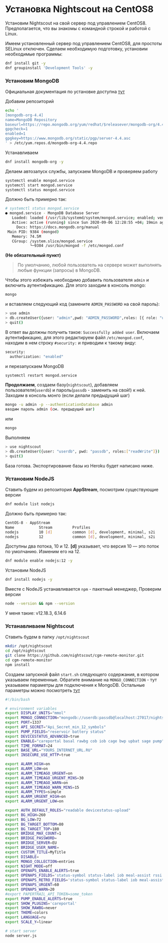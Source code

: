 # Установка Nightscout на CentOS8
Установим Nightscout на свой сервер под управлением CentOS8. Предполагается, что вы знакомы с командной строкой и работой с Linux.

Имеем установленный сервер под управлением CentOS8, для простоты SELinux отключен. Сделаем необходимую подготовку, установим необходимые программы:
```bash
dnf install git -y
dnf groupinstall 'Development Tools' -y
```
### Установим MongoDB

Официальная документация по установке доступна [тут](https://docs.mongodb.com/manual/tutorial/install-mongodb-on-red-hat/)

Добавим репозиторий
```bash
echo '
[mongodb-org-4.4]
name=MongoDB Repository
baseurl=https://repo.mongodb.org/yum/redhat/$releasever/mongodb-org/4.4/x86_64/
gpgcheck=1
enabled=1
gpgkey=https://www.mongodb.org/static/pgp/server-4.4.asc
' > /etc/yum.repos.d/mongodb-org-4.4.repo
```
Устанавливаем
```bash
dnf install mongodb-org -y
```
Делаем автозапуск службы, запускаем MongoDB и проверяем работу
```bash
systemctl enable mongod.service
systemctl start mongod.service
systemctl status mongod.service
```
Должно быть примерно так:
```bash
# systemctl status mongod.service 
● mongod.service - MongoDB Database Server
   Loaded: loaded (/usr/lib/systemd/system/mongod.service; enabled; vendor preset: disabled)
   Active: active (running) since Sun 2020-09-06 12:28:55 +04; 19min ago
     Docs: https://docs.mongodb.org/manual
 Main PID: 9384 (mongod)
   Memory: 74.5M
   CGroup: /system.slice/mongod.service
           └─9384 /usr/bin/mongod -f /etc/mongod.conf

```
**(Не обязательный пункт)**

> По умолчанию, любой пользователь на сервере может выполнять любые функции (запросы) в MongoDB. 

Чтобы этого избежать необходимо добавить пользователя ```admin``` и  включить аутентификацию. Для этого заходим в консоль mongo:
```bash
mongo
```
и вставляем следующий код (замените ```ADMIN_PASSWORD``` на свой пароль):
```bash
> use admin
> db.createUser({user: "admin",pwd: "ADMIN_PASSWORD",roles: [{ role: "userAdminAnyDatabase", db: "admin" }]})
> quit()
```
В ответ вы должны получить такое: ```Successfully added user```. Включаем аутентификацию, для этого редактируем файл ```/etc/mongod.conf```, находим в нем строку ```#security:``` и приводим к такому виду:
```bash
security:
  authorization: "enabled"
```
и перезапускаем MongoDB
```bash
systemctl restart mongod.service
```

**Продолжаем**, создаем базу(```nightscout```), добавляем пользователя(```userdb```) и пароль(```passdb``` - заменить на свой!) к ней. Заходим в консоль монго (если делали предыдущий шаг)
```bash
mongo -u admin -p --authenticationDatabase admin
вводим пароль admin (см. предыдущий шаг)
```
или
```bash
mongo
```
Выполняем 
```bash
> use nightscout
> db.createUser({user: "userdb", pwd: "passdb", roles:["readWrite"]})
> quit()
```
База готова. Экспортирование базы из Heroku будет написано ниже.

### Установим NodeJS

Ставить будем из репозитория **AppStream**, посмотрим существующие версии
```bash
dnf module list nodejs
```
Должно быть примерно так:
```bash
CentOS-8 - AppStream
Name           Stream         Profiles                                      Summary                  
nodejs         10 [d]         common [d], development, minimal, s2i         Javascript runtime       
nodejs         12             common [d], development, minimal, s2i         Javascript runtime       
```
Доступны два потока, 10 и 12. **[d]** указывает, что версия 10 — это поток по умолчанию. Изменим его на 12.
```bash
dnf module enable nodejs:12 -y
```
Установим NodeJS
```bash
dnf install nodejs -y
```
Вместе с NodeJS устанавливается ```npm``` - пакетный менеджер, Проверим версии
```bash
node --version && npm --version
```
У меня такие: v12.18.3, 6.14.6

### Устанавливаем Nightscout

Ставить будем в папку ```/opt/nightscout```
```bash
mkdir /opt/nightscout
cd /opt/nightscout
git clone https://github.com/nightscout/cgm-remote-monitor.git
cd cgm-remote-monitor
npm install
```
Создаем запускной файл ```start.sh``` следующего содержания, в котором указываем переменные.
Обратите внимание на ```MONGO_CONNECTION``` - тут указываем параметры для подключения к MongoDB. Остальные параметры можно посмотреть [тут](https://github.com/nightscout/cgm-remote-monitor#environment)
```bash
#!/bin/bash

# environment variables
export DISPLAY_UNITS="mmol"
export MONGO_CONNECTION="mongodb://userdb:passdb@localhost:27017/nightscout"
export PORT=1337
export API_SECRET="Api_Secret_min_12_symbols"
export PUMP_FIELDS="reservoir battery status"
export DEVICESTATUS_ADVANCED=true
export ENABLE="careportal basal rawbg cob iob cage bwp upbat sage pump"
export TIME_FORMAT=24
export BASE_URL="YOURS_INTERNET_URL.RU"
export INSECURE_USE_HTTP=true

export ALARM_HIGH=on
export ALARM_LOW=on
export ALARM_TIMEAGO_URGENT=on
export ALARM_TIMEAGO_URGENT_MINS=30
export ALARM_TIMEAGO_WARN=on
export ALARM_TIMEAGO_WARN_MINS=15
export ALARM_TYPES=simple
export ALARM_URGENT_HIGH=on
export ALARM_URGENT_LOW=on

export AUTH_DEFAULT_ROLES="readable devicestatus-upload"
export BG_HIGH=260
export BG_LOW=72
export BG_TARGET_BOTTOM=80
export BG_TARGET_TOP=180
export BRIDGE_MAX_COUNT=1
export BRIDGE_PASSWORD=
export BRIDGE_SERVER=EU
export BRIDGE_USER_NAME=
export CUSTOM_TITLE=MyTitle
export DISABLE=
export MONGO_COLLECTION=entries
export NIGHT_MODE=off
export OPENAPS_ENABLE_ALERTS=true
export OPENAPS_FIELDS='status-symbol status-label iob meal-assist rssi'
export OPENAPS_RETRO_FIELDS='status-symbol status-label iob meal-assist rssi'
export OPENAPS_URGENT=60
export OPENAPS_WARN=20
#export PAPERTRAIL_API_TOKEN=some_token
export PUMP_ENABLE_ALERTS=true
export SHOW_PLUGINS='careportal'
export SHOW_RAWBG=never
export THEME=colors
export LANGUAGE=ru
export SCALE_Y=linear

# start server
node server.js
```

